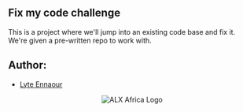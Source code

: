 ## Fix my code challenge

This is a project where we'll jump into an existing code base and fix it. We're given a pre-written repo to work with.

## Author:
- [Lyte Ennaour](https://github.com/yas19sin) 


<p align="center">
  <img src="http://www.alxafrica.com/wp-content/uploads/2022/01/header-logo.png"
    alt="ALX Africa Logo">
</p>